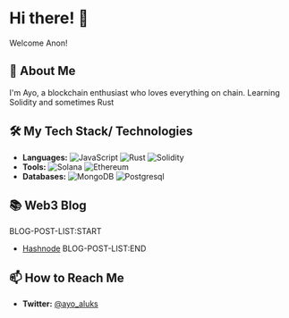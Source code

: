 # Hi there! 👋

Welcome Anon!

## 🚀 About Me
I'm Ayo, a blockchain enthusiast who loves everything on chain. Learning Solidity and sometimes Rust

## 🛠️ My Tech Stack/ Technologies
- **Languages:** 
  ![JavaScript](https://img.shields.io/badge/JavaScript-F7DF1E?style=for-the-badge&logo=javascript&logoColor=black)
  ![Rust](https://img.shields.io/badge/Rust-3776AB?style=for-the-badge&logo=rust&logoColor=white)
  ![Solidity](https://img.shields.io/badge/Solidity-3776AB?style=for-the-badge&logo=solidity&logoColor=white)
- **Tools:** 
  ![Solana](https://img.shields.io/badge/Node.js-339933?style=for-the-badge&logo=node.js&logoColor=white)
  ![Ethereum](https://img.shields.io/badge/Ethereum-000000?style=for-the-badge&logo=ethereum&logoColor=white)
- **Databases:** 
  ![MongoDB](https://img.shields.io/badge/MongoDB-47A248?style=for-the-badge&logo=mongodb&logoColor=white)
  ![Postgresql](https://img.shields.io/badge/Postgresql-47A248?style=for-the-badge&logo=postgresql&logoColor=white)

## 📚 Web3 Blog
BLOG-POST-LIST:START 
- [Hashnode](https://oxayomide.hashnode.dev)
 BLOG-POST-LIST:END
## 📫 How to Reach Me
- **Twitter:** [@ayo_aluks](https://x.com/ayo_aluks)


<!-- ## 📈 GitHub Stats
![OxAyomide's GitHub Stats](https://github-readme-stats.vercel.app/api?username=oxayomide&show_icons=true&theme=radical)

## 💻 Top Languages
![Top Languages](https://github-readme-stats.vercel.app/api/top-langs/?username=oxayomide&layout=compact&theme=radical)

## 📫 How to Reach Me
- **Email:** alukoayomide623@gmail.com
- **LinkedIn:** [Aluko Ayomide](https://www.linkedin.com/in/ayomide-aluko-555fdrrg)
- **Twitter:** [@AyomiCoder](https://x.com/AyomiCoder)

## 📂 Portfolio
- **[Portfolio](https://aluko.vercel.app):** My Personal Website.-->


